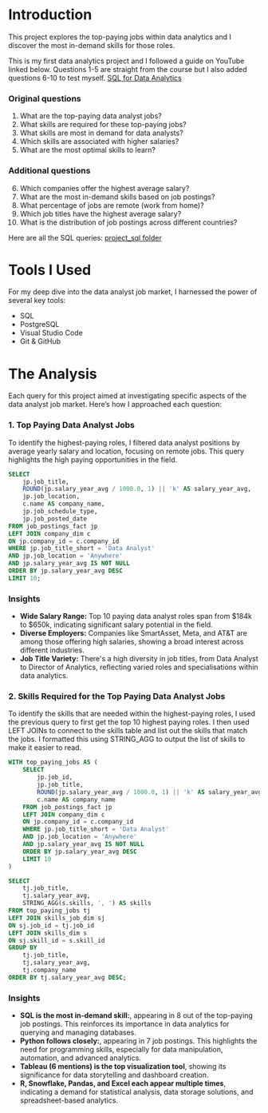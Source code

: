 # Introduction

This project explores the top-paying jobs within data analytics and I discover the most in-demand skills for those roles.

This is my first data analytics project and I followed a guide on YouTube linked below. Questions 1-5 are straight from the course but I also added questions 6-10 to test myself.
[SQL for Data Analytics](https://www.youtube.com/watch?v=7mz73uXD9DA)

### Original questions

1. What are the top-paying data analyst jobs?
2. What skills are required for these top-paying jobs?
3. What skills are most in demand for data analysts?
4. Which skills are associated with higher salaries?
5. What are the most optimal skills to learn?

### Additional questions

6. Which companies offer the highest average salary?
7. What are the most in-demand skills based on job postings?
8. What percentage of jobs are remote (work from home)?
9. Which job titles have the highest average salary?
10. What is the distribution of job postings across different countries?

Here are all the SQL queries: [project_sql folder](/project_sql/)

# Tools I Used

For my deep dive into the data analyst job market, I harnessed the power of several key tools:

- SQL
- PostgreSQL
- Visual Studio Code
- Git & GitHub

# The Analysis

Each query for this project aimed at investigating specific aspects of the data analyst job market. Here’s how I approached each question:

### 1. Top Paying Data Analyst Jobs

To identify the highest-paying roles, I filtered data analyst positions by average yearly salary and location, focusing on remote jobs. This query highlights the high paying opportunities in the field.

```sql
SELECT
    jp.job_title,
    ROUND(jp.salary_year_avg / 1000.0, 1) || 'k' AS salary_year_avg,
    jp.job_location,
    c.name AS company_name,
    jp.job_schedule_type,
    jp.job_posted_date
FROM job_postings_fact jp
LEFT JOIN company_dim c
ON jp.company_id = c.company_id
WHERE jp.job_title_short = 'Data Analyst'
AND jp.job_location = 'Anywhere'
AND jp.salary_year_avg IS NOT NULL
ORDER BY jp.salary_year_avg DESC
LIMIT 10;
```

### Insights

- **Wide Salary Range:** Top 10 paying data analyst roles span from $184k to $650k, indicating significant salary potential in the field.
- **Diverse Employers:** Companies like SmartAsset, Meta, and AT&T are among those offering high salaries, showing a broad interest across different industries.
- **Job Title Variety:** There's a high diversity in job titles, from Data Analyst to Director of Analytics, reflecting varied roles and specialisations within data analytics.

### 2. Skills Required for the Top Paying Data Analyst Jobs

To identify the skills that are needed within the highest-paying roles, I used the previous query to first get the top 10 highest paying roles. I then used LEFT JOINs to connect to the skills table and list out the skills that match the jobs. I formatted this using STRING_AGG to output the list of skills to make it easier to read.

```sql
WITH top_paying_jobs AS (
    SELECT
        jp.job_id,
        jp.job_title,
        ROUND(jp.salary_year_avg / 1000.0, 1) || 'k' AS salary_year_avg,
        c.name AS company_name
    FROM job_postings_fact jp
    LEFT JOIN company_dim c
    ON jp.company_id = c.company_id
    WHERE jp.job_title_short = 'Data Analyst'
    AND jp.job_location = 'Anywhere'
    AND jp.salary_year_avg IS NOT NULL
    ORDER BY jp.salary_year_avg DESC
    LIMIT 10
)

SELECT
    tj.job_title,
    tj.salary_year_avg,
    STRING_AGG(s.skills, ', ') AS skills
FROM top_paying_jobs tj
LEFT JOIN skills_job_dim sj
ON sj.job_id = tj.job_id
LEFT JOIN skills_dim s
ON sj.skill_id = s.skill_id
GROUP BY
    tj.job_title,
    tj,salary_year_avg,
    tj.company_name
ORDER BY tj.salary_year_avg DESC;
```

### Insights

- **SQL is the most in-demand skill:**, appearing in 8 out of the top-paying job postings. This reinforces its importance in data analytics for querying and managing databases.
- **Python follows closely:**, appearing in 7 job postings. This highlights the need for programming skills, especially for data manipulation, automation, and advanced analytics.
- **Tableau (6 mentions) is the top visualization tool**, showing its significance for data storytelling and dashboard creation.
- **R, Snowflake, Pandas, and Excel each appear multiple times**, indicating a demand for statistical analysis, data storage solutions, and spreadsheet-based analytics.
